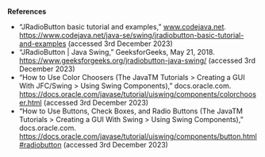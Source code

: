 **References**
- “JRadioButton basic tutorial and examples,” www.codejava.net. https://www.codejava.net/java-se/swing/jradiobutton-basic-tutorial-and-examples (accessed 3rd December 2023)
- “JRadioButton | Java Swing,” GeeksforGeeks, May 21, 2018. https://www.geeksforgeeks.org/jradiobutton-java-swing/ (accessed 3rd December 2023)
- “How to Use Color Choosers (The JavaTM Tutorials > Creating a GUI With JFC/Swing > Using Swing Components),” docs.oracle.com. https://docs.oracle.com/javase/tutorial/uiswing/components/colorchooser.html (accessed 3rd December 2023)
- “How to Use Buttons, Check Boxes, and Radio Buttons (The JavaTM Tutorials > Creating a GUI With Swing > Using Swing Components),” docs.oracle.com. https://docs.oracle.com/javase/tutorial/uiswing/components/button.html#radiobutton (accessed 3rd December 2023)
